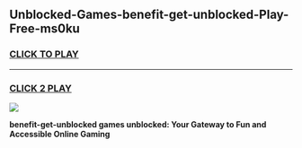 
## Unblocked-Games-benefit-get-unblocked-Play-Free-ms0ku
<h3>
<a href="https://premium76.site?title=benefit-get-unblocked&ref=18A1">CLICK TO PLAY</a></h3>
<hr>

<h3>
<a href="https://premium76.site?title=benefit-get-unblocked&ref=18A1">CLICK 2 PLAY</a>
  
</h3>

<a href="https://premium76.site?title=benefit-get-unblocked&ref=18A1"><img src="https://clearcache.store/games.png"></a>


**benefit-get-unblocked games unblocked: Your Gateway to Fun and Accessible Online Gaming**
